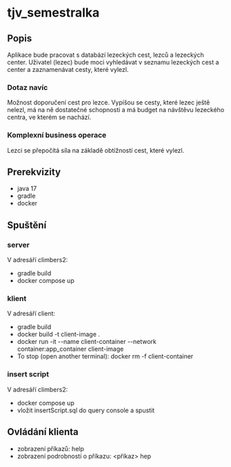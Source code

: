 # tjv_semestralka

## Popis

Aplikace bude pracovat s databází lezeckých cest, lezců a lezeckých center. Uživatel (lezec) bude moci vyhledávat v seznamu lezeckých cest a center a zaznamenávat cesty, které vylezl.

### Dotaz navíc
Možnost doporučení cest pro lezce. Vypíšou se cesty, které lezec ještě nelezl, má na ně dostatečné schopnosti a má budget na návštěvu lezeckého centra, ve kterém se nachází.

### Komplexní business operace
Lezci se přepočítá síla na základě obtížností cest, které vylezl.

## Prerekvizity
* java 17
* gradle
* docker

## Spuštění

### server
V adresáří climbers2:

* gradle build
* docker compose up

### klient
V adresáří client:
* gradle build
* docker build -t client-image .
* docker run -it --name client-container --network container:app_container client-image
* To stop (open another terminal): docker rm -f client-container

### insert script
V adresáří climbers2:
* docker compose up
* vložit insertScript.sql do query console a spustit

## Ovládání klienta

* zobrazení příkazů: help
* zobrazení podrobností o příkazu: <příkaz> hep
